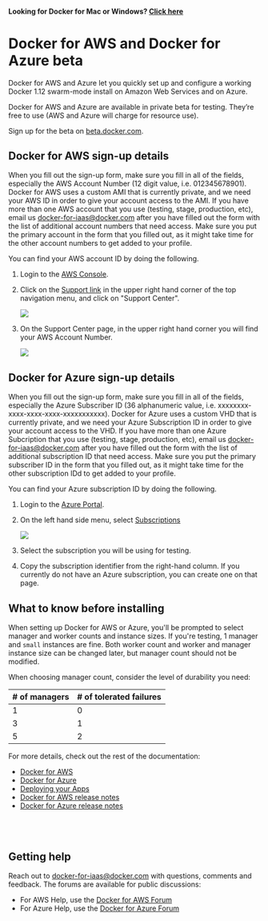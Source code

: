 <!--[metadata]>
+++
title = "Docker for AWS and Azure"
description = "Docker for AWS and Azure"
keywords = ["iaas, aws, azure"]
[menu.main]
identifier="docs"
name = "Getting Started"
weight="1"
+++
<![end-metadata]-->

#### Looking for Docker for Mac or Windows? <a href="https://docs.docker.com/" target="_blank">Click here</a>

# Docker for AWS and Docker for Azure beta

Docker for AWS and Azure let you quickly set up and configure a working Docker 1.12 swarm-mode install on Amazon Web Services and on Azure.

Docker for AWS and Azure are available in private beta for testing. They’re free to use (AWS and Azure will charge for resource use).

Sign up for the beta on [beta.docker.com](https://beta.docker.com/).

## Docker for AWS sign-up details

When you fill out the sign-up form, make sure you fill in all of the fields, especially the AWS Account Number (12 digit value, i.e. 012345678901). Docker for AWS uses a custom AMI that is currently private, and we need your AWS ID in order to give your account access to the AMI. If you have more than one AWS account that you use (testing, stage, production, etc), email us <docker-for-iaas@docker.com> after you have filled out the form with the list of additional account numbers that need access. Make sure you put the primary account in the form that you filled out, as it might take time for the other account numbers to get added to your profile.

You can find your AWS account ID by doing the following.

1. Login to the [AWS Console](https://console.aws.amazon.com/console/home).
2. Click on the [Support link](https://console.aws.amazon.com/support/home?region=us-east-1#/) in the upper right hand corner of the top navigation menu, and click on "Support Center".

    <img src="/img/aws/aws_support_center_link.png">

3. On the Support Center page, in the upper right hand corner you will find your AWS Account Number.

    <img src="/img/aws/aws_account_number.png">

## Docker for Azure sign-up details

When you fill out the sign-up form, make sure you fill in all of the fields, especially the Azure Subscriber ID (36 alphanumeric value, i.e. xxxxxxxx-xxxx-xxxx-xxxx-xxxxxxxxxxx). Docker for Azure uses a custom VHD that is currently private, and we need your Azure Subscription ID in order to give your account access to the VHD. If you have more than one Azure Subcription that you use (testing, stage, production, etc), email us <docker-for-iaas@docker.com> after you have filled out the form with the list of additional subscription ID that need access. Make sure you put the primary subscriber ID in the form that you filled out, as it might take time for the other subscription IDd to get added to your profile.

You can find your Azure subscription ID by doing the following.

1. Login to the [Azure Portal](https://portal.azure.com/#blade/Microsoft_Azure_Billing/SubscriptionsBlade).
2. On the left hand side menu, select [Subscriptions](https://portal.azure.com/#blade/Microsoft_Azure_Billing/SubscriptionsBlade)

    <img src="/img/azure/subscription.png">

3. Select the subscription you will be using for testing.
3. Copy the subscription identifier from the right-hand column. If you currently do not have an Azure subscription, you can create one on that page.


## What to know before installing

When setting up Docker for AWS or Azure, you'll be prompted to select manager and worker counts and instance sizes. If you're testing, 1 manager and `small` instances are fine. Both worker count and worker and manager instance size can be changed later, but manager count should not be modified.

When choosing manager count, consider the level of durability you need:

| # of managers  | # of tolerated failures |
| ------------- | ------------- |
| 1  | 0  |
| 3  | 1  |
| 5  | 2  |

For more details, check out the rest of the documentation:

 * [Docker for AWS](aws/index.md)
 * [Docker for Azure](azure/index.md)
 * [Deploying your Apps](deploy.md)
 * [Docker for AWS release notes](aws/release-notes.md)
 * [Docker for Azure release notes](azure/release-notes.md)

<p style="margin-bottom:50px">&nbsp;</p>

## Getting help

Reach out to <docker-for-iaas@docker.com> with questions, comments and feedback. The forums are available for public discussions:

* For AWS Help, use the [Docker for AWS Forum](https://forums.docker.com/c/docker-for-aws)
* For Azure Help, use the [Docker for Azure Forum](https://forums.docker.com/c/docker-for-azure)
